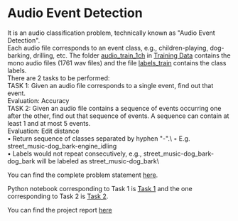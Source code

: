 # Audio Event Detection
It is an audio classification problem, technically known as "Audio Event Detection".\
Each audio file corresponds to an event class, e.g., children-playing, dog-barking, drilling, etc. The folder [audio_train_1ch](https://github.com/shiv-goel/Audio-Event-Detection/tree/master/Training%20Data/audio_train_1ch) in [Training Data](https://github.com/shiv-goel/Audio-Event-Detection/tree/master/Training%20Data) contains the mono audio files (1761 wav files) and the file [labels_train](https://github.com/shiv-goel/Audio-Event-Detection/blob/master/Training%20Data/labels_train.csv) contains the class labels.\
There are 2 tasks to be performed:\
TASK 1: Given an audio file corresponds to a single event, find out that event.\
Evaluation: Accuracy\
TASK 2: Given an audio file contains a sequence of events occurring one after the other, find out that sequence of events. A sequence can contain at least 1 and at most 5 events.\
Evaluation: Edit distance\
    • Return sequence of classes separated by hyphen "-".\ 
        ◦ E.g. street_music-dog_bark-engine_idling \
    • Labels would not repeat consecutively, e.g., street_music-dog_bark-dog_bark will be labeled as street_music-dog_bark\

You can find the complete problem statement [here](https://github.com/shiv-goel/Audio-Event-Detection/blob/master/README.docx).

Python notebook corresponding to Task 1 is [Task 1](https://github.com/shiv-goel/Audio-Event-Detection/blob/master/MLSP_Project_Final.ipynb) and the one corresponding to Task 2 is [Task 2](https://github.com/shiv-goel/Audio-Event-Detection/blob/master/MLSP_Project_Final(2).ipynb).

You can find the project report [here](https://github.com/shiv-goel/Audio-Event-Detection/blob/master/MLSP%20Course%20Project%20Report.docx)



